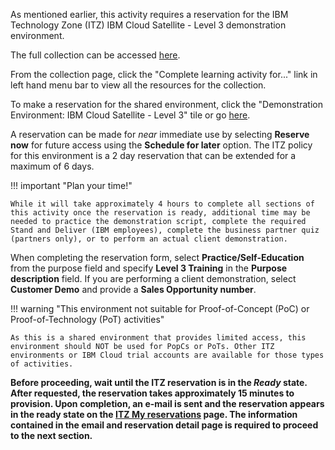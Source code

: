 As mentioned earlier, this activity requires a reservation for the IBM Technology Zone (ITZ) IBM Cloud Satellite - Level 3 demonstration environment. 

The full collection can be accessed <a href="https://techzone.ibm.com/collection/61f171ce1f25b1001fe35422" target="_blank">here</a>.

From the collection page, click the "Complete learning activity for..." link in left hand menu bar to view all the resources for the collection. 

To make a reservation for the shared environment, click the "Demonstration Environment: IBM Cloud Satellite - Level 3" tile or go <a href="" target="_blank">here</a>.

A reservation can be made for *near* immediate use by selecting **Reserve now** for future access using the **Schedule for later** option. The ITZ policy for this environment is a 2 day reservation that can be extended for a maximum of 6 days. 

!!! important "Plan your time!"

    While it will take approximately 4 hours to complete all sections of this activity once the reservation is ready, additional time may be needed to practice the demonstration script, complete the required Stand and Deliver (IBM employees), complete the business partner quiz (partners only), or to perform an actual client demonstration. 

When completing the reservation form, select **Practice/Self-Education** from the purpose field and specify **Level 3 Training** in the **Purpose description** field. If you are performing a client demonstration, select **Customer Demo** and provide a **Sales Opportunity number**. 

!!! warning "This environment not suitable for Proof-of-Concept (PoC) or Proof-of-Technology (PoT) activities"

    As this is a shared environment that provides limited access, this environment should NOT be used for PopCs or PoTs. Other ITZ environments or IBM Cloud trial accounts are available for those types of activities.

**Before proceeding, wait until the ITZ reservation is in the *Ready* state. After requested, the reservation takes approximately 15 minutes to provision. Upon completion, an e-mail is sent and the reservation appears in the ready state on the <a href="https://techzone.ibm.com/my/reservations" target="_blank">ITZ My reservations</a> page. The information contained in the email and reservation detail page is required to proceed to the next section.**